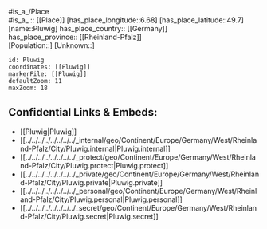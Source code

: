 ﻿---
location: [49.7,6.68] 
mapzoom: [7,12] 
mapmarker: city 
type: City
tags:
- geo/City


SpocWebEntityId: 33415
isDeleted: false
confidential: public

---
#is_a_/Place  
#is_a_ :: [[Place]] 
[has_place_longitude::6.68] 
[has_place_latitude::49.7] 
[name::Pluwig] 
has_place_country:: [[Germany]]  
has_place_province:: [[Rheinland-Pfalz]]  
[Population::] 
[Unknown::] 


```leaflet
id: Pluwig
coordinates: [[Pluwig]] 
markerFile: [[Pluwig]] 
defaultZoom: 11 
maxZoom: 18
```


## Confidential Links & Embeds: 
- [[Pluwig|Pluwig]]  
- [[../../../../../../../../_internal/geo/Continent/Europe/Germany/West/Rheinland-Pfalz/City/Pluwig.internal|Pluwig.internal]] 
- [[../../../../../../../../_protect/geo/Continent/Europe/Germany/West/Rheinland-Pfalz/City/Pluwig.protect|Pluwig.protect]] 
- [[../../../../../../../../_private/geo/Continent/Europe/Germany/West/Rheinland-Pfalz/City/Pluwig.private|Pluwig.private]] 
- [[../../../../../../../../_personal/geo/Continent/Europe/Germany/West/Rheinland-Pfalz/City/Pluwig.personal|Pluwig.personal]] 
- [[../../../../../../../../_secret/geo/Continent/Europe/Germany/West/Rheinland-Pfalz/City/Pluwig.secret|Pluwig.secret]] 
